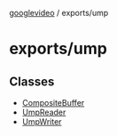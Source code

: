[googlevideo](../../README.md) / exports/ump

# exports/ump

## Classes

- [CompositeBuffer](classes/CompositeBuffer.md)
- [UmpReader](classes/UmpReader.md)
- [UmpWriter](classes/UmpWriter.md)
